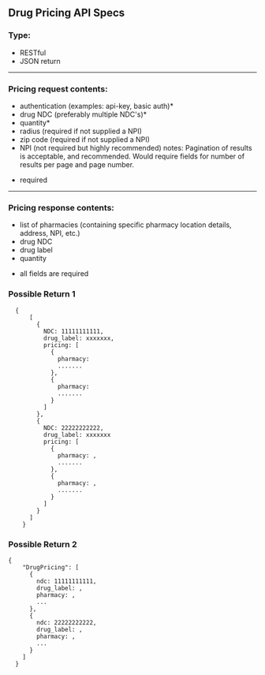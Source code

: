 ## Drug Pricing API Specs

### Type:
  - RESTful
  - JSON return
-------------------------------
### Pricing request contents:
  - authentication (examples: api-key, basic auth)*
  - drug NDC (preferably multiple NDC's)*
  - quantity*
  - radius (required if not supplied a NPI)
  - zip code (required if not supplied a NPI)
  - NPI (not required but highly recommended)
  notes:
  Pagination of results is acceptable, and recommended. Would require fields for number of results per page and page number.
  * required
-------------------------------
### Pricing response contents:
  - list of pharmacies (containing specific pharmacy location details, address, NPI, etc.)
  - drug NDC
  - drug label
  - quantity

  * all fields are required

### Possible Return 1
```
  {
      [
        {
          NDC: 11111111111,
          drug_label: xxxxxxx,
          pricing: [
            {
              pharmacy:
              .......
            },
            {
              pharmacy:
              .......
            }
          ]
        },
        {
          NDC: 22222222222,
          drug_label: xxxxxxx
          pricing: [
            {
              pharmacy: ,
              .......
            },
            {
              pharmacy: ,
              .......
            }
          ]
        }
      ]
    }
```

### Possible Return 2
```
{
    "DrugPricing": [
      {
        ndc: 11111111111,
        drug_label: ,
        pharmacy: ,
        ...
      },
      {
        ndc: 22222222222,
        drug_label: ,
        pharmacy: ,
        ...
      }
    ]
  }
```
